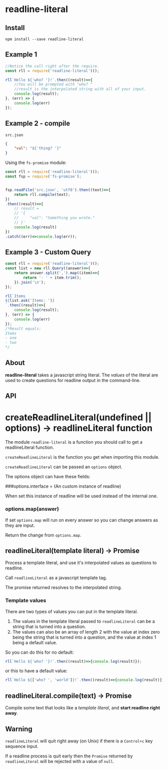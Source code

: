 readline-literal
================

Install
-------

`npm install --save readline-literal`

Example 1
---------

```javascript
//Notice the call right after the require.
const rll = require('readline-literal')();

rll`Hello ${'who? '}!`.then((result)=>{
    //You will be prompted with "who? "
    //result is the interpolated string with all of your input.
    console.log(result);
}, (err) => {
    console.log(err)
});
```

Example 2 - compile
-------------------

`src.json`

```json
{
    "val": "${'thing? '}"
}
```

Using the `fs-promise` module:

```javascript
const rll = require('readline-literal')();
const fsp = require('fs-promise');


fsp.readFile('src.json', 'utf8').then((text)=>{
    return rll.compile(text);
})
.then((result)=>{
    // result =
    // '{
    //     "val": "Something you wrote."
    // }'
    console.log(result)
})
.catch((err)=>console.log(err));
```

Example 3 - Custom Query
------------------------

```javascript
const rll = require('readline-literal')();
const list = new rll.Query((answer)=>{
    return answer.split(',').map((item)=>{
        return '- ' + item.trim();
    }).join('\n');
});

rll`Items
${list.ask('Items: ')}
`.then((result)=>{
    console.log(result);
}, (err) => {
    console.log(err)
});
/*Result equals:
Items
- one
- two
*/
```

About
-----

**readline-literal** takes a javascript string literal. The *values* of the literal are used to create questions for readline output in the command-line.

API
---

createReadlineLiteral(undefined || options) -> readlineLiteral function
=======================================================================

The module `readline-literal` is a function you should call to get a readlineLiteral function.

`createReadlineLiteral` is the function you get when importing this module.

`createReadlineLiteral` can be passed an `options` object.

The options object can have these fields:

###options.interface = (An custom instance of readline)

When set this instance of readline will be used instead of the internal one.

### options.map(answer)

If set `options.map` will run on every answer so you can change answers as they are input.

Return the change from `options.map`.

readlineLiteral(template literal) -> Promise
--------------------------------------------

Process a template literal, and use it's interpolated values as questions to readline.

Call `readlineLiteral` as a javascript template tag.

The promise returned resolves to the interpolated string.

### Template values

There are two types of values you can put in the template literal.

1.	The values in the template literal passed to `readlineLiteral` can be a string that is turned into a question.
2.	The values can also be an array of length 2 with the value at index zero being the string that is turned into a question, and the value at index 1 being a default value.

So you can do this for no default:

```javascript
rll`Hello ${'who? '}!`.then((result)=>{console.log(result)});
```

or this to have a default value:

```javascript
rll`Hello ${['who? ', 'world']}!`.then((result)=>{console.log(result)});
```

readlineLiteral.compile(text) -> Promise
----------------------------------------

Compile some text that looks like a *template literal*, and **start readline right away**.

Warning
-------

`readlineLiteral` will quit right away (on Unix) if there is a `Control+c` key sequence input.

If a readline process is quit early then the `Promise` returned by `readlineLiteral` will be rejected with a value of `null`.
